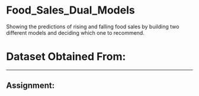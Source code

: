 # Food_Sales_Dual_Models
Showing the predictions of rising and falling food sales by building two different models and deciding which one to recommend.

# Dataset Obtained From:

---
## **Assignment:**

